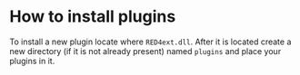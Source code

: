 # How to install plugins

To install a new plugin locate where `RED4ext.dll`. After it is located create a new directory (if it is not already present)
named `plugins` and place your plugins in it.

